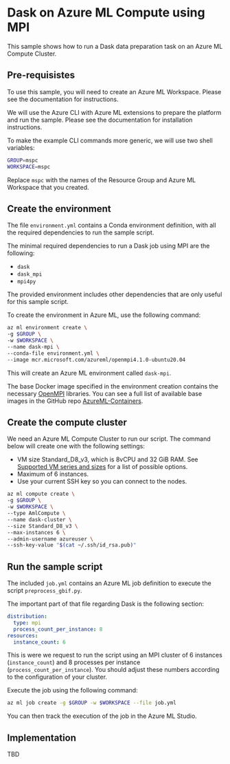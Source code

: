 # Dask on Azure ML Compute using MPI

This sample shows how to run a Dask data preparation task on an Azure ML Compute Cluster.

## Pre-requisistes

To use this sample, you will need to create an Azure ML Workspace. Please see the documentation for instructions.

We will use the Azure CLI with Azure ML extensions to prepare the platform and run the sample. Please see the documentation for installation instructions.

To make the example CLI commands more generic, we will use two shell variables:

```sh
GROUP=mspc
WORKSPACE=mspc
```

Replace `mspc` with the names of the Resource Group and Azure ML Workspace that you created.

## Create the environment

The file `environment.yml` contains a Conda environment definition, with all the required dependencies to run the sample script.

The minimal required dependencies to run a Dask job using MPI are the following:

- `dask`
- `dask_mpi`
- `mpi4py`

The provided environment includes other dependencies that are only useful for this sample script.

To create the environment in Azure ML, use the following command:

```sh
az ml environment create \
-g $GROUP \
-w $WORKSPACE \
--name dask-mpi \
--conda-file environment.yml \
--image mcr.microsoft.com/azureml/openmpi4.1.0-ubuntu20.04
```

This will create an Azure ML environment called `dask-mpi`.

The base Docker image specified in the environment creation contains the necessary [OpenMPI](https://www.open-mpi.org/) libraries. You can see a full list of available base images in the GitHub repo [AzureML-Containers](https://github.com/Azure/AzureML-Containers).

## Create the compute cluster

We need an Azure ML Compute Cluster to run our script. The command below will create one with the following settings:

- VM size Standard_D8_v3, which is 8vCPU and 32 GiB RAM. See [Supported VM series and sizes](https://learn.microsoft.com/en-us/azure/machine-learning/concept-compute-target#supported-vm-series-and-sizes) for a list of possible options.
- Maximum of 6 instances.
- Use your current SSH key so you can connect to the nodes.

```sh
az ml compute create \
-g $GROUP \
-w $WORKSPACE \
--type AmlCompute \
--name dask-cluster \
--size Standard_D8_v3 \
--max-instances 6 \
--admin-username azureuser \
--ssh-key-value "$(cat ~/.ssh/id_rsa.pub)"
```

## Run the sample script

The included `job.yml` contains an Azure ML job definition to execute the script `preprocess_gbif.py`.

The important part of that file regarding Dask is the following section:

```yaml
distribution:
  type: mpi
  process_count_per_instance: 8
resources:
  instance_count: 6
```

This is were we request to run the script using an MPI cluster of 6 instances (`instance_count`) and 8 processes per instance (`process_count_per_instance`). You should adjust these numbers according to the configuration of your cluster.

Execute the job using the following command:

```sh
az ml job create -g $GROUP -w $WORKSPACE --file job.yml
```

You can then track the execution of the job in the Azure ML Studio.

## Implementation

TBD

